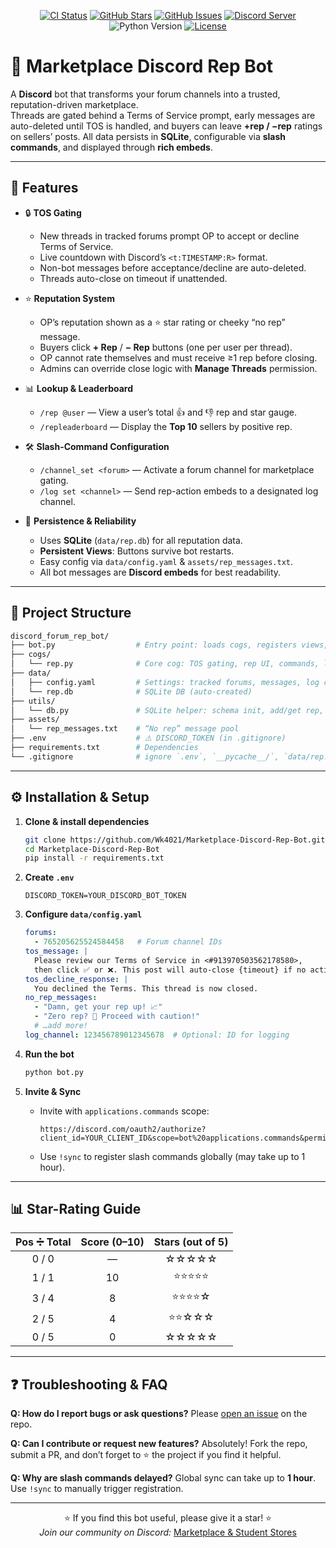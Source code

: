 <!-- PROJECT BADGES -->
<p align="center">
  <a href="https://github.com/Wk4021/Marketplace-Discord-Rep-Bot/actions"><img src="https://img.shields.io/github/actions/workflow/status/Wk4021/Marketplace-Discord-Rep-Bot/ci.yml?style=for-the-badge" alt="CI Status"/></a>
  <a href="https://github.com/Wk4021/Marketplace-Discord-Rep-Bot/stargazers"><img src="https://img.shields.io/github/stars/Wk4021/Marketplace-Discord-Rep-Bot?style=for-the-badge" alt="GitHub Stars"/></a>
  <a href="https://github.com/Wk4021/Marketplace-Discord-Rep-Bot/issues"><img src="https://img.shields.io/github/issues/Wk4021/Marketplace-Discord-Rep-Bot?style=for-the-badge" alt="GitHub Issues"/></a>
  <a href="https://discord.com/servers/marketplace-and-student-stores-765205625524584458"><img src="https://img.shields.io/discord/765205625524584458?style=for-the-badge" alt="Discord Server"/></a>
  <img src="https://img.shields.io/badge/Python-3.9%2B-blue?style=for-the-badge" alt="Python Version"/>
  <a href="https://github.com/Wk4021/Marketplace-Discord-Rep-Bot/blob/main/LICENSE"><img src="https://img.shields.io/github/license/Wk4021/Marketplace-Discord-Rep-Bot?style=for-the-badge" alt="License"/></a>
</p>

# 📌 Marketplace Discord Rep Bot

A **Discord** bot that transforms your forum channels into a trusted, reputation-driven marketplace.  
Threads are gated behind a Terms of Service prompt, early messages are auto-deleted until TOS is handled, and buyers can leave **+rep / −rep** ratings on sellers’ posts. All data persists in **SQLite**, configurable via **slash commands**, and displayed through **rich embeds**.

---

## 🚀 Features

- 🔒 **TOS Gating**  
  - New threads in tracked forums prompt OP to accept or decline Terms of Service.  
  - Live countdown with Discord’s `<t:TIMESTAMP:R>` format.  
  - Non-bot messages before acceptance/decline are auto-deleted.  
  - Threads auto-close on timeout if unattended.

- ⭐ **Reputation System**  
  - OP’s reputation shown as a ⭐ star rating or cheeky “no rep” message.  
  - Buyers click **+ Rep** / **− Rep** buttons (one per user per thread).  
  - OP cannot rate themselves and must receive ≥1 rep before closing.  
  - Admins can override close logic with **Manage Threads** permission.

- 📊 **Lookup & Leaderboard**  
  - `/rep @user` — View a user’s total 👍 and 👎 rep and star gauge.  
  - `/repleaderboard` — Display the **Top 10** sellers by positive rep.

- 🛠️ **Slash-Command Configuration**  
  - `/channel_set <forum>` — Activate a forum channel for marketplace gating.  
  - `/log set <channel>` — Send rep-action embeds to a designated log channel.

- 💾 **Persistence & Reliability**  
  - Uses **SQLite** (`data/rep.db`) for all reputation data.  
  - **Persistent Views**: Buttons survive bot restarts.  
  - Easy config via `data/config.yaml` & `assets/rep_messages.txt`.  
  - All bot messages are **Discord embeds** for best readability.

---

## 📁 Project Structure

```bash
discord_forum_rep_bot/
├── bot.py                  # Entry point: loads cogs, registers views, handles sync
├── cogs/
│   └── rep.py              # Core cog: TOS gating, rep UI, commands, listeners
├── data/
│   ├── config.yaml         # Settings: tracked forums, messages, log channel
│   └── rep.db              # SQLite DB (auto-created)
├── utils/
│   └── db.py               # SQLite helper: schema init, add/get rep, leaderboard
├── assets/
│   └── rep_messages.txt    # “No rep” message pool
├── .env                    # ⚠️ DISCORD_TOKEN (in .gitignore)
├── requirements.txt        # Dependencies
└── .gitignore              # ignore `.env`, `__pycache__/`, `data/rep.db`, `.venv/`
````

---

## ⚙️ Installation & Setup

1. **Clone & install dependencies**

   ```bash
   git clone https://github.com/Wk4021/Marketplace-Discord-Rep-Bot.git
   cd Marketplace-Discord-Rep-Bot
   pip install -r requirements.txt
   ```

2. **Create `.env`**

   ```env
   DISCORD_TOKEN=YOUR_DISCORD_BOT_TOKEN
   ```

3. **Configure `data/config.yaml`**

   ```yaml
   forums:
     - 765205625524584458   # Forum channel IDs
   tos_message: |
     Please review our Terms of Service in <#913970503562178580>,
     then click ✅ or ❌. This post will auto-close {timeout} if no action.
   tos_decline_response: |
     You declined the Terms. This thread is now closed.
   no_rep_messages:
     - "Damn, get your rep up! 📈"
     - "Zero rep? 🚨 Proceed with caution!"
     # …add more!
   log_channel: 123456789012345678  # Optional: ID for logging
   ```

4. **Run the bot**

   ```bash
   python bot.py
   ```

5. **Invite & Sync**

   * Invite with `applications.commands` scope:

     ```
     https://discord.com/oauth2/authorize?client_id=YOUR_CLIENT_ID&scope=bot%20applications.commands&permissions=8
     ```
   * Use `!sync` to register slash commands globally (may take up to 1 hour).

---

## 📊 Star-Rating Guide

| Pos ➗ Total | Score (0–10) | Stars (out of 5) |
| :---------: | :----------: | :--------------: |
|    0 / 0    |       —      |       ☆☆☆☆☆      |
|    1 / 1    |      10      |       ⭐⭐⭐⭐⭐      |
|    3 / 4    |       8      |       ⭐⭐⭐⭐☆      |
|    2 / 5    |       4      |       ⭐⭐☆☆☆      |
|    0 / 5    |       0      |       ☆☆☆☆☆      |

---

## ❓ Troubleshooting & FAQ

**Q: How do I report bugs or ask questions?**
Please [open an issue](https://github.com/Wk4021/Marketplace-Discord-Rep-Bot/issues) on the repo.

**Q: Can I contribute or request new features?**
Absolutely! Fork the repo, submit a PR, and don’t forget to ⭐ the project if you find it helpful.

**Q: Why are slash commands delayed?**
Global sync can take up to **1 hour**. Use `!sync` to manually trigger registration.

---

<p align="center">
  ⭐ If you find this bot useful, please give it a star! ⭐  
  <br/>
  <em>Join our community on Discord:</em> <a href="https://discord.com/servers/marketplace-and-student-stores-765205625524584458">Marketplace & Student Stores</a>
</p>
